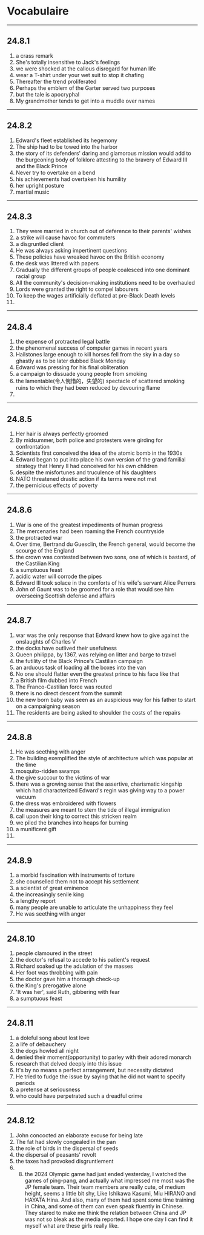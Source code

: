 # Vocabulaire

---

## 24.8.1 

1. a crass remark 
2. She's totally insensitive to Jack's feelings 
3. we were shocked at the callous disregard for human life 
4. wear a T-shirt under your wet suit to stop it chafing 
5. Thereafter the trend proliferated 
6. Perhaps the emblem of the Garter served two purposes 
7. but the tale is apocryphal 
8. My grandmother tends to get into a muddle over names 
   
---

## 24.8.2 

1. Edward's fleet established its hegemony 
2. The ship had to be towed into the harbor 
3. the story of its defenders' daring and glamorous mission would add to the burgeoning body of folklore attesting to the bravery of Edward III and the Black Prince 
4. Never try to overtake on a bend 
5. his achievements had overtaken his humility 
6. her upright posture 
7. martial music 

---

## 24.8.3 

1. They were married in church out of deference to their parents' wishes 
2. a strike will cause havoc for commuters 
3. a disgruntled client 
4. He was always asking impertinent questions 
5. These policies have wreaked havoc on the British economy 
6. the desk was littered with papers 
7. Gradually the different groups of people coalesced into one dominant racial group 
8. All the community's decision-making institutions need to be overhauled 
9. Lords were granted the right to compel labourers
10. To keep the wages artificially deflated at pre-Black Death levels 
11. 

---

## 24.8.4

1. the expense of protracted legal battle
2. the phenomenal success of computer games in recent years 
3. Hailstones large enough to kill horses fell from the sky in a day so ghastly as to be later dubbed Black Monday 
4. Edward was pressing for his final obliteration 
5. a campaign to dissuade young people from smoking 
6. the lamentable(令人惋惜的，失望的) spectacle of scattered smoking ruins to which they had been reduced by devouring flame 
7. 
   
---

## 24.8.5

1. Her hair is always perfectly groomed 
2. By midsummer, both police and protesters were girding for confrontation 
3. Scientists first conceived the idea of the atomic bomb in the 1930s 
4. Edward began to put into place his own version of the grand familial strategy that Henry II had conceived for his own children
5. despite the misfortunes and truculence of his daughters 
6. NATO threatened drastic action if its terms were not met 
8. the pernicious effects of poverty 

---

## 24.8.6

1. War is one of the greatest impediments of human progress
2. The mercenaries had been roaming the French countryside 
3. the protracted war 
4. Over time, Bertrand du Guesclin, the French general,  would become the scourge of the England 
5. the crown was contested between two sons, one of which is bastard, of the Castilian King 
6. a sumptuous feast 
7. acidic water will corrode the pipes 
8. Edward III took solace in the comforts of his wife's servant Alice Perrers 
9. John of Gaunt was to be groomed for a role that would see him overseeing Scottish defense and affairs 

---

## 24.8.7

1. war was the only response that Edward knew how to give against the onslaughts of Charles V
2. the docks have outlived their usefulness 
3. Queen philippa, by 1367, was relying on litter and barge to travel 
4. the futility of the Black Prince's Castilian campaign
5. an arduous task of loading all the boxes into the van 
6. No one should flatter even the greatest prince to his face like that 
7. a British film dubbed into French 
8. The Franco-Castilian force was routed 
9. there is no direct descent from the summit 
10. the new born baby was seen as an auspicious way for his father to start on a campaigning season
11. The residents are being asked to shoulder the costs of the repairs 

---

## 24.8.8

1. He was seething with anger 
2. The building exemplified the style of architecture which was popular at the time 
3. mosquito-ridden swamps 
4. the give succour to the victims of war 
5. there was a growing sense that the assertive, charismatic kingship which had characterized Edward's regin was giving way to a power vacuum
6. the dress was embroidered with flowers 
7. the measures are meant to stem the tide of illegal immigration 
8. call upon their king to correct this stricken realm 
9. we piled the branches into heaps for burning 
10. a munificent gift
11. 

---

## 24.8.9

1. a morbid fascination with instruments of torture 
2. she counselled them not to accept his settlement 
3. a scientist of great eminence 
4. the increasingly senile king 
5. a lengthy report 
6. many people are unable to articulate the unhappiness they feel
7. He was seething with anger

---

## 24.8.10

1. people clamoured in the street 
2. the doctor's refusal to accede to his patient's request 
3. Richard soaked up the adulation of the masses 
4. Her foot was throbbing with pain 
5. the doctor gave him a thorough check-up
6. the King's prerogative alone 
7. 'It was her', said Ruth, gibbering with  fear 
8. a sumptuous feast 


---

## 24.8.11

1. a doleful song about lost love 
2. a life of debauchery 
3. the dogs howled all night 
4. denied their moment(opportunity) to parley with their adored monarch
5. research that delved deeply into this issue 
6. It's by no means a perfect arrangement, but necessity dictated 
7. He tried to fudge the issue by saying that he did not want to specify periods 
8. a pretense at seriousness 
9. who could have perpetrated such a dreadful crime 

---

## 24.8.12

1. John concocted an elaborate excuse for being late 
2. The fat had slowly congealed in the pan 
3. the role of birds in the dispersal of seeds 
4. the dispersal of peasants' revolt 
5. the taxes had provoked disgruntlement 
6. 8. the 2024 Olympic game had just ended yesterday, I watched the games of ping-pang, and actually what impressed me most was the JP female team. Their team members are really cute, of medium height, seems a little bit shy, Like Ishikawa Kasumi, Miu HIRANO and HAYATA Hina. And also, many of them had spent some time training in China, and some of them can even speak fluently in Chinese. They stared to make me think the relation between China and JP was not so bleak as the media reported. I hope one day I can find it myself what are these girls really like. 